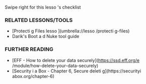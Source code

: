 [Title]: # (Et mai
te
a
t ?)
[Order]: # (5)

Swipe right for this lesso
's checklist

### RELATED LESSONS/TOOLS

*   [Protecti
g Files lesso
](umbrella://lesso
/protecti
g-files)
*   Darik's Boot a
d Nuke tool guide

### FURTHER READING

*   [EFF - How to delete your data securely](https://ssd.eff.org/e
/module/how-delete-your-data-securely)
*   [Security i
 a Box - Chapter 6, Secure deleti
g](https://securityi
abox.org/chapter-6)